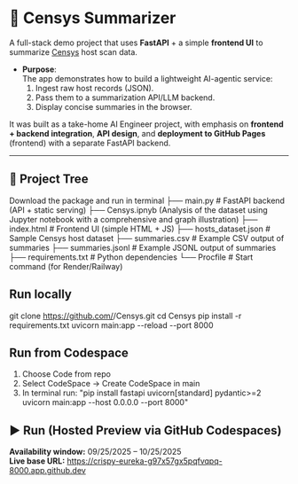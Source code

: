 # 🔎 Censys Summarizer

A full-stack demo project that uses **FastAPI** + a simple **frontend UI** to summarize [Censys](https://censys.io/) host scan data.  

- **Purpose**:  
  The app demonstrates how to build a lightweight AI-agentic service:  
  1. Ingest raw host records (JSON).  
  2. Pass them to a summarization API/LLM backend.  
  3. Display concise summaries in the browser.  

It was built as a take-home AI Engineer project, with emphasis on **frontend + backend integration**, **API design**, and **deployment to GitHub Pages** (frontend) with a separate FastAPI backend.

---

## 📂 Project Tree
Download the package and run in terminal
├── main.py # FastAPI backend (API + static serving)
├── Censys.ipnyb (Analysis of the dataset using Jupyter notebook with a comprehensive and graph illustration)
├── index.html # Frontend UI (simple HTML + JS)
├── hosts_dataset.json # Sample Censys host dataset
├── summaries.csv # Example CSV output of summaries
├── summaries.jsonl # Example JSONL output of summaries
├── requirements.txt # Python dependencies
└── Procfile # Start command (for Render/Railway)

## Run locally
git clone https://github.com/<your-username>/Censys.git
cd Censys
pip install -r requirements.txt
uvicorn main:app --reload --port 8000


## Run from Codespace
1. Choose Code from repo
2. Select CodeSpace -> Create CodeSpace in main 
3. In terminal run: 
"pip install fastapi uvicorn[standard] pydantic>=2
uvicorn main:app --host 0.0.0.0 --port 8000"

## ▶️ Run (Hosted Preview via GitHub Codespaces)
**Availability window:** 09/25/2025 – 10/25/2025  
**Live base URL:** https://crispy-eureka-g97x57gx5pqfvqpq-8000.app.github.dev




